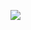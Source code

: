 [![](https://mermaid.ink/img/pako:eNqtVE1v2zAM_SuEThvgOImzpo0PPa1YMWxtgeQ2DwNj0bYyW_IkOW0Q5L-XSpwsh3bAth4syHzU4-OHtBW5kSRS4ehXRzqnjwpLi02mLeUebLl8lySjqP_eZ3ppzaMjO7i-5nVNNoXbxeIBHu7nC6i8b106HDrfSUUuzl1cUe2U_qniQg3pCZu2JmzboabHH9p4yvQdr2CYCI58i4r6PeSW0JMDBD4Aeu-6XLGwCFBLQCkdKA_e8C-gtbiBHOua5N7XZfrAM2C1ve4ULEm1z41P7aV_uvkr5QfiV8rwT1wviLxdfP0yCJ15o0gNKs3wy8F-g28Xa_WHUAE7b_wJ7TfgPFrvgJ4o77zSJazcvhjgK-SZDJPqGP88v78DiR6hsKY5zkzgPsvkPxIJ1CzW6LNUTlq_bSE32pP2KWQi9AsUS0a3yUQUVFGwJ6PxbDC6GCSTTMAugjiOvwd5-vXkD1nz0Hu-B7TmAFDxsNcM9elrSdYdJjwMsVSurXGTaQZARKIhy2WWfKe3mQYWwUQNZSLokVRgV_tMZHrHrth5M9_oXKTedhSJrg3C-ydApAXW7mS9kcobezLWBlmGSLfCb9rwgJTKeabkohSqDPbO1mw-ljvAcal81S3j3DRDp2TFXa7Ws-lwmkyvMJnQ9HKCF5OJzJfj2VWRfBgX8nI0TlDsdrtn1lCmag?type=png)](https://mermaid.live/edit#pako:eNqtVE1v2zAM_SuEThvgOImzpo0PPa1YMWxtgeQ2DwNj0bYyW_IkOW0Q5L-XSpwsh3bAth4syHzU4-OHtBW5kSRS4ehXRzqnjwpLi02mLeUebLl8lySjqP_eZ3ppzaMjO7i-5nVNNoXbxeIBHu7nC6i8b106HDrfSUUuzl1cUe2U_qniQg3pCZu2JmzboabHH9p4yvQdr2CYCI58i4r6PeSW0JMDBD4Aeu-6XLGwCFBLQCkdKA_e8C-gtbiBHOua5N7XZfrAM2C1ve4ULEm1z41P7aV_uvkr5QfiV8rwT1wviLxdfP0yCJ15o0gNKs3wy8F-g28Xa_WHUAE7b_wJ7TfgPFrvgJ4o77zSJazcvhjgK-SZDJPqGP88v78DiR6hsKY5zkzgPsvkPxIJ1CzW6LNUTlq_bSE32pP2KWQi9AsUS0a3yUQUVFGwJ6PxbDC6GCSTTMAugjiOvwd5-vXkD1nz0Hu-B7TmAFDxsNcM9elrSdYdJjwMsVSurXGTaQZARKIhy2WWfKe3mQYWwUQNZSLokVRgV_tMZHrHrth5M9_oXKTedhSJrg3C-ydApAXW7mS9kcobezLWBlmGSLfCb9rwgJTKeabkohSqDPbO1mw-ljvAcal81S3j3DRDp2TFXa7Ws-lwmkyvMJnQ9HKCF5OJzJfj2VWRfBgX8nI0TlDsdrtn1lCmag)

